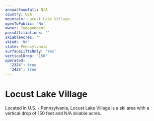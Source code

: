 ```yaml
---
annualSnowfall: N/A
country: USA
mountain: Locust Lake Village
openToPublic: 'No'
owner: Independent
passAffiliations: ''
skiableAcres: ''
skied: 'No'
state: Pennsylvania
surfaceLiftsOnly: 'Yes'
verticalDrop: '150'
operated:
  '2324': true
  '2425': true
---
```



# Locust Lake Village

Located in U.S. - Pennsylvania, Locust Lake Village is a ski area with a vertical drop of 150 feet and N/A skiable acres.
